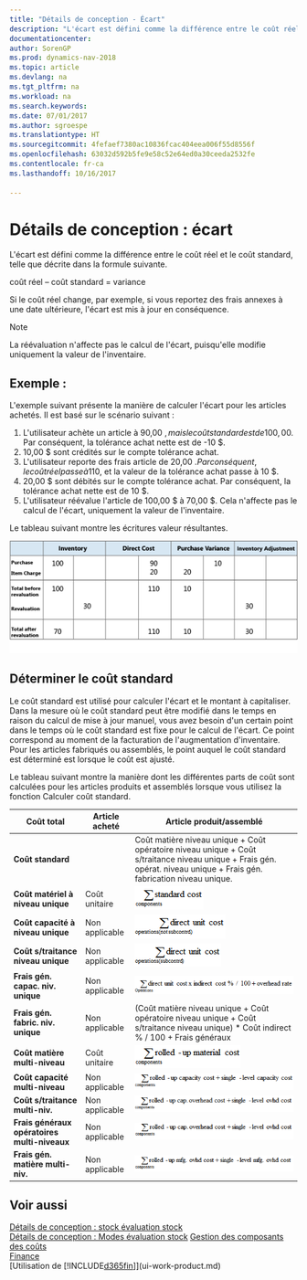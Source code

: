 ```yaml
---
title: "Détails de conception - Écart"
description: "L'écart est défini comme la différence entre le coût réel et le coût standard, telle que décrite dans la formule suivante."
documentationcenter: 
author: SorenGP
ms.prod: dynamics-nav-2018
ms.topic: article
ms.devlang: na
ms.tgt_pltfrm: na
ms.workload: na
ms.search.keywords: 
ms.date: 07/01/2017
ms.author: sgroespe
ms.translationtype: HT
ms.sourcegitcommit: 4fefaef7380ac10836fcac404eea006f55d8556f
ms.openlocfilehash: 63032d592b5fe9e58c52e64ed0a30ceeda2532fe
ms.contentlocale: fr-ca
ms.lasthandoff: 10/16/2017

---
```

# <a name="design-details-variance"></a>Détails de conception : écart
L'écart est défini comme la différence entre le coût réel et le coût standard, telle que décrite dans la formule suivante.  

 coût réel – coût standard = variance  

 Si le coût réel change, par exemple, si vous reportez des frais annexes à une date ultérieure, l'écart est mis à jour en conséquence.  

> [!NOTE]  
>  La réévaluation n'affecte pas le calcul de l'écart, puisqu'elle modifie uniquement la valeur de l'inventaire.  

## <a name="example"></a>Exemple :  
 L'exemple suivant présente la manière de calculer l'écart pour les articles achetés. Il est basé sur le scénario suivant :  

1.  L'utilisateur achète un article à 90,00 $, mais le coût standard est de 100,00 $. Par conséquent, la tolérance achat nette est de -10 $.  
2.  10,00 $ sont crédités sur le compte tolérance achat.  
3.  L'utilisateur reporte des frais article de 20,00 $. Par conséquent, le coût réel passe à 110 $, et la valeur de la tolérance achat passe à 10 $.  
4.  20,00 $ sont débités sur le compte tolérance achat. Par conséquent, la tolérance achat nette est de 10 $.  
5.  L'utilisateur réévalue l'article de 100,00 $ à 70,00 $. Cela n'affecte pas le calcul de l'écart, uniquement la valeur de l'inventaire.  

 Le tableau suivant montre les écritures valeur résultantes.  

 ![Calcul variance achat](media/design_details_inventory_costing_11_purchase_variance.png "design_details_inventory_costing_11_purchase_variance")  

## <a name="determining-the-standard-cost"></a>Déterminer le coût standard  
 Le coût standard est utilisé pour calculer l'écart et le montant à capitaliser. Dans la mesure où le coût standard peut être modifié dans le temps en raison du calcul de mise à jour manuel, vous avez besoin d'un certain point dans le temps où le coût standard est fixe pour le calcul de l'écart. Ce point correspond au moment de la facturation de l'augmentation d'inventaire. Pour les articles fabriqués ou assemblés, le point auquel le coût standard est déterminé est lorsque le coût est ajusté.  

 Le tableau suivant montre la manière dont les différentes parts de coût sont calculées pour les articles produits et assemblés lorsque vous utilisez la fonction Calculer coût standard.  

|Coût total|Article acheté|Article produit/assemblé|  
|----------------|--------------------|------------------------------|  
|**Coût standard**||Coût matière niveau unique + Coût opératoire niveau unique + Coût s/traitance niveau unique + Frais gén. opérat. niveau unique + Frais gén. fabrication niveau unique.|  
|**Coût matériel à niveau unique**|Coût unitaire|![Equation 1](media/design_details_inventory_costing_11_equation_1.png "design_details_inventory_costing_11_equation_1")|  
|**Coût capacité à niveau unique**|Non applicable|![Equation 2](media/design_details_inventory_costing_11_equation_2.png "design_details_inventory_costing_11_equation_2")|  
|**Coût s/traitance niveau unique**|Non applicable|![Equation 3](media/design_details_inventory_costing_11_equation_3.png "design_details_inventory_costing_11_equation_3")|  
|**Frais gén. capac. niv. unique**|Non applicable|![Equation 4](media/design_details_inventory_costing_11_equation_4.png "design_details_inventory_costing_11_equation_4")|  
|**Frais gén. fabric. niv. unique**|Non applicable|(Coût matière niveau unique + Coût opératoire niveau unique + Coût s/traitance niveau unique) * Coût indirect % / 100 + Frais généraux|  
|**Coût matière multi-niveau**|Coût unitaire|![Equation 5](media/design_details_inventory_costing_11_equation_5.png "design_details_inventory_costing_11_equation_5")|  
|**Coût capacité multi-niveau**|Non applicable|![Equation 6](media/design_details_inventory_costing_11_equation_6.png "design_details_inventory_costing_11_equation_6")|  
|**Coût s/traitance multi-niv.**|Non applicable|![Equation 7](media/design_details_inventory_costing_11_equation_7.png "design_details_inventory_costing_11_equation_7")|  
|**Frais généraux opératoires multi-niveaux**|Non applicable|![Equation 8](media/design_details_inventory_costing_11_equation_8.png "design_details_inventory_costing_11_equation_8")|  
|**Frais gén. matière multi-niv.**|Non applicable|![Equation 9](media/design_details_inventory_costing_11_equation_9.png "design_details_inventory_costing_11_equation_9")|  

## <a name="see-also"></a>Voir aussi  
 [Détails de conception : stock évaluation stock](design-details-inventory-costing.md)   
 [Détails de conception : Modes évaluation stock](design-details-costing-methods.md) [Gestion des composants des coûts](finance-manage-inventory-costs.md)  
 [Finance](finance.md)  
 [Utilisation de [!INCLUDE[d365fin](includes/d365fin_md.md)]](ui-work-product.md)

